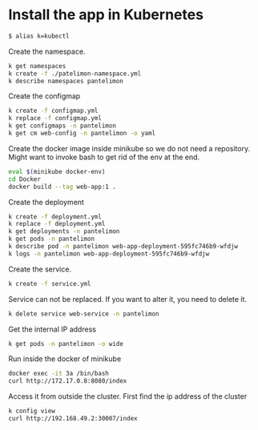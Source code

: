 # Install the app in Kubernetes
```bash
$ alias k=kubectl
```
Create the namespace.
```bash
k get namespaces
k create -f ./patelimon-namespace.yml
k describe namespaces pantelimon
```

Create the configmap
```bash
k create -f configmap.yml
k replace -f configmap.yml
k get configmaps -n pantelimon
k get cm web-config -n pantelimon -o yaml
```

Create the docker image inside minikube so we do not need a repository.
Might want to invoke bash to get rid of the env at the end.
```bash
eval $(minikube docker-env)
cd Docker
docker build --tag web-app:1 .
```

Create the deployment
```bash
k create -f deployment.yml
k replace -f deployment.yml
k get deployments -n pantelimon
k get pods -n pantelimon
k describe pod -n pantelimon web-app-deployment-595fc746b9-wfdjw
k logs -n pantelimon web-app-deployment-595fc746b9-wfdjw
```

Create the service.
```bash
k create -f service.yml
```
Service can not be replaced. If you want to alter it, you need to delete it.
```bash
k delete service web-service -n pantelimon
```

Get the internal IP address
```bash
k get pods -n pantelimon -o wide
```
Run inside the docker of minikube
```bash
docker exec -it 3a /bin/bash
curl http://172.17.0.8:8080/index
```

Access it from outside the cluster. First find the ip address of the cluster
```bash
k config view
curl http://192.168.49.2:30007/index
```

